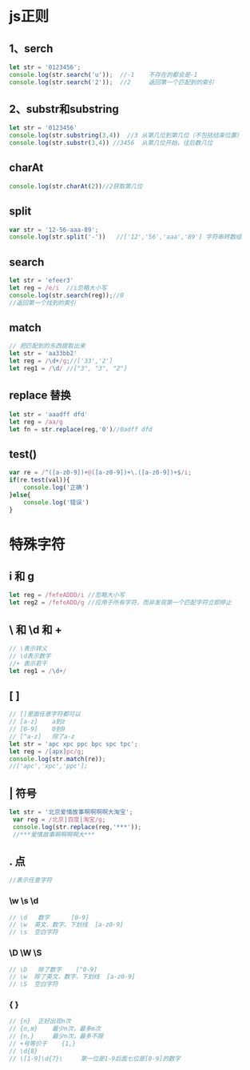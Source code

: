 # js正则

## 1、serch

```javascript
let str = '0123456';
console.log(str.search('u'));  //-1    不存在的都会是-1
console.log(str.search('2'));  //2     返回第一个匹配到的索引
```
## 2、substr和substring
```javascript
let str = '0123456'
console.log(str.substring(3,4))  //3 从第几位到第几位（不包括结束位置）
console.log(str.substr(3,4)) //3456  从第几位开始，往后数几位

```
## charAt
```javascript 
console.log(str.charAt(2))//2获取第几位
```
## split
```javascript
var str = '12-56-aaa-89';
console.log(str.split('-'))   //['12','56','aaa','89'] 字符串转数组

```

## search
```javascript
let str = 'efeer3'
let reg = /e/i  //i忽略大小写
console.log(str.search(reg));//0
//返回第一个找到的索引
```
## match
```javascript
// 把匹配到的东西提取出来
let str = 'aa33bb2'
let reg = /\d+/g;//['33','2']
let reg1 = /\d/ //["3", "3", "2"]
```
## replace 替换
```javascript
let str = 'aaadff dfd'
let reg = /aa/g
let fn = str.replace(reg,'0')//0adff dfd
```
## test()
```javascript
var re = /^([a-z0-9])+@([a-z0-9])+\.([a-z0-9])+$/i;
if(re.test(val)){
    console.log('正确')
}else{
    console.log('错误')
}
```

# 特殊字符
## i 和 g
```javascript
let reg = /fefeADDD/i //忽略大小写
let reg2 = /fefeADD/g //应用于所有字符，而非发现第一个匹配字符立即停止
```
## \ 和 \d 和 +
```javascript
// \表示转义 
// \d表示数字
//+ 表示若干
let reg1 = /\d+/ 
```

## [ ]
```javascript
// []里面任意字符都可以
// [a-z]	a到z
// [0-9]	0到9
// [^a-z]   除了a-z
let str = 'apc xpc ppc bpc spc tpc';
let reg = /[apx]pc/g;
console.log(str.match(re));
//['apc','xpc','ppc'];

```

## | 符号
```javascript
let str = '北京爱情故事啊啊啊啊大淘宝';
 var reg = /北京|百度|淘宝/g;
 console.log(str.replace(reg,'***'));
 //***爱情故事啊啊啊啊大***

```
## . 点
```javascript
//表示任意字符
```
### \w \s \d
```javascript 
// \d 	数字  	[0-9]
// \w  英文、数字、下划线  [a-z0-9]
// \s  空白字符
```
### \D \W \S
```javascript 
// \D 	除了数字  	[^0-9]
// \w  除了英文、数字、下划线  [a-z0-9]
// \S  空白字符
```

### { }
```javascript
// {n}  正好出现n次
// {n,m}	最少n次，最多m次
// {n,}		最少n次，最多不限
// +号等价于	{1,}
// \d{8}
// \[1-9]\d{7}\		第一位是1-9后面七位是[0-9]的数字
```